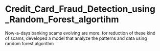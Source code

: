 # Credit_Card_Fraud_Detection_using_Random_Forest_algortihm
Now-a-days banking scams evolving are more. for reduction of these kind of scams, developed a model that analyze the patterns and data using random forest algorithm
